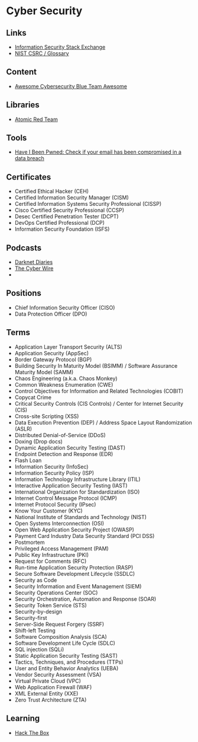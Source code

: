 # Cyber Security

<!--
Discover the computers owned by the company (Inventory Software)
-->

<!--
DevSecOps
Ethical Hacking
Nmap
VPN
Firewall
WAF
OS Internals (Group, ID, Permissions)
-->

<!--
Segurança através de varias camadas, prevenção caso uma das camadas falhe
-->

<!--
https://app.pluralsight.com/library/cou rses/allthetalks-session-43/table-of-contents

https://app.pluralsight.com/library/courses/enabling-security-governance-compliance-devsecops/table-of-contents
https://app.pluralsight.com/library/courses/vulnerability-management-big-picture/table-of-contents
https://app.pluralsight.com/library/courses/allthetalks-session-29/table-of-contents
https://app.pluralsight.com/library/courses/security-architecture-design-big-picture/table-of-contents
https://app.pluralsight.com/library/courses/zero-trust-architecture-getting-started/table-of-contents
https://app.pluralsight.com/library/courses/devsecops-big-picture/table-of-contents
https://app.pluralsight.com/library/courses/cyber-security-essentials/table-of-contents
https://app.pluralsight.com/library/courses/devops-foundations-security-devsecops/table-of-contents
https://app.pluralsight.com/library/courses/performing-devsecops-automated-security-testing/table-of-contents
https://app.pluralsight.com/library/courses/allthetalks-session-52/table-of-contents
https://app.pluralsight.com/library/courses/soar-big-picture/table-of-contents

https://linkedin.com/learning/paths/get-ahead-in-devsecops
https://linkedin.com/learning/search?entityType=COURSE&keywords=DevSecOps

https://linkedin.com/learning/devsecops-automated-security-testing/welcome
https://linkedin.com/learning/security-testing-essential-training/the-importance-of-security-testing
https://linkedin.com/learning/python-pen-testing-aws/using-python-to-test-for-cloud-deployment-weaknesses-through-pen-testing

https://github.com/ashemery/exploitation-course
https://github.com/ossf
https://github.com/cisagov/RedEye
-->

<!--
Cloud Security
SDLC Practices
Bug Bounties
Threat Intelligence
Malware Analysis
Risk Management
Vulnerability Management
IOT Security
SIEM Analysis
Blockchain Security
-->

<!--
Awareness, Agility and Advanced Controls - The AAA Triad Of Security
-->

## Links

- [Information Security Stack Exchange](https://security.stackexchange.com/)
- [NIST CSRC / Glossary](https://csrc.nist.gov/glossary)

## Content

- [Awesome Cybersecurity Blue Team Awesome](https://github.com/fabacab/awesome-cybersecurity-blueteam)

## Libraries

- [Atomic Red Team](https://github.com/redcanaryco/atomic-red-team)

## Tools

- [Have I Been Pwned: Check if your email has been compromised in a data breach](https://haveibeenpwned.com/)

## Certificates

- Certified Ethical Hacker (CEH)
- Certified Information Security Manager (CISM)
- Certified Information Systems Security Professional (CISSP)
- Cisco Certified Security Professional (CCSP)
- Desec Certified Penetration Tester (DCPT)
- DevOps Certified Professional (DCP)
- Information Security Foundation (ISFS)

<!--
COBIT
ITIL
ISO 27001 Foundation
Security+
-->

## Podcasts

- [Darknet Diaries](https://darknetdiaries.com/)
- [The Cyber Wire](https://thecyberwire.com/)
- []()

## Positions

- Chief Information Security Officer (CISO)
- Data Protection Officer (DPO)

<!--
Security Analyst
Security Specialist
Incident Responder
Cryptographer
Security Architect
Security Auditor
Forensic Expert
Penetration Tester
Security Engineer
Source Code Auditor
Application Security Advocate
Application Security Specialist
Application Security Engineer
DevSecOps Advocate
-->

## Terms

- Application Layer Transport Security (ALTS)
- Application Security (AppSec)
- Border Gateway Protocol (BGP)
- Building Security In Maturity Model (BSIMM) / Software Assurance Maturity Model (SAMM)
- Chaos Engineering (a.k.a. Chaos Monkey)
- Common Weakness Enumeration (CWE)
- Control Objectives for Information and Related Technologies (COBIT)
- Copycat Crime
- Critical Security Controls (CIS Controls) / Center for Internet Security (CIS)
- Cross-site Scripting (XSS)
- Data Execution Prevention (DEP) / Address Space Layout Randomization (ASLR)
- Distributed Denial-of-Service (DDoS)
- Doxing (Drop docs)
- Dynamic Application Security Testing (DAST)
- Endpoint Detection and Response (EDR)
- Flash Loan
- Information Security (InfoSec)
- Information Security Policy (ISP)
- Information Technology Infrastructure Library (ITIL)
- Interactive Application Security Testing (IAST)
- International Organization for Standardization (ISO)
- Internet Control Message Protocol (ICMP)
- Internet Protocol Security (IPsec)
- Know Your Customer (KYC)
- National Institute of Standards and Technology (NIST)
- Open Systems Interconnection (OSI)
- Open Web Application Security Project (OWASP)
- Payment Card Industry Data Security Standard (PCI DSS)
- Postmortem
- Privileged Access Management (PAM)
- Public Key Infrastructure (PKI)
- Request for Comments (RFC)
- Run-time Application Security Protection (RASP)
- Secure Software Development Lifecycle (SSDLC)
- Security as Code
- Security Information and Event Management (SIEM)
- Security Operations Center (SOC)
- Security Orchestration, Automation and Response (SOAR)
- Security Token Service (STS)
- Security-by-design
- Security-first
- Server-Side Request Forgery (SSRF)
- Shift-left Testing
- Software Composition Analysis (SCA)
- Software Development Life Cycle (SDLC)
- SQL injection (SQLi)
- Static Application Security Testing (SAST)
- Tactics, Techniques, and Procedures (TTPs)
- User and Entity Behavior Analytics (UEBA)
- Vendor Security Assessment (VSA)
- Virtual Private Cloud (VPC)
- Web Application Firewall (WAF)
- XML External Entity (XXE)
- Zero Trust Architecture (ZTA)

## Learning

- [Hack The Box](https://hackthebox.com/)

<!--
SANS 2020 CTF
CTF challenge
-->
